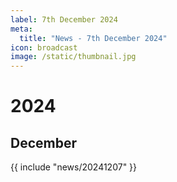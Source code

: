 ```yaml
---
label: 7th December 2024
meta:
  title: "News - 7th December 2024"
icon: broadcast
image: /static/thumbnail.jpg
---
```


# 2024
## December

{{ include "news/20241207" }}